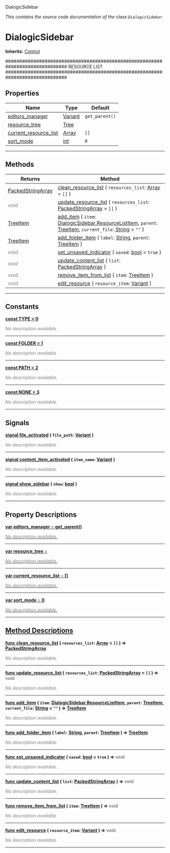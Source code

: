 
<div class="header-banner purple">
<div class="header-label purple">DialogicSidebar</div>
</div>

*This contains the source code documentation of the class `DialogicSidebar`.*
        
# DialogicSidebar
**Inherits:** [Control](https://docs.godotengine.org/en/latest/classes/class_control.html#class-control)

############################################################################## RESOURCE LIST ##############################################################################
## Properties
Name | Type | Default 
--- | --- | --- 
[<span class="hljs-title">editors_manager</span>](#property-editors_manager) | [Variant](https://docs.godotengine.org/en/latest/classes/class_variant.html#class-variant) |  `get_parent()` 
[<span class="hljs-title">resource_tree</span>](#property-resource_tree) | [Tree](https://docs.godotengine.org/en/latest/classes/class_tree.html#class-tree) |   
[<span class="hljs-title">current_resource_list</span>](#property-current_resource_list) | [Array](https://docs.godotengine.org/en/latest/classes/class_array.html#class-array) |  `[]` 
[<span class="hljs-title">sort_mode</span>](#property-sort_mode) | [int](https://docs.godotengine.org/en/latest/classes/class_int.html#class-int) |  `0` 
--- 

## Methods
Returns | Method 
--- | --- 
<span class="hljs-attribute">[PackedStringArray](https://docs.godotengine.org/en/latest/classes/class_packedstringarray.html#class-packedstringarray)</span> | [<span class="hljs-title">clean_resource_list</span>](#method-clean_resource_list) ( `resources_list`: [Array](https://docs.godotengine.org/en/latest/classes/class_array.html#class-array) = `[]` ) 
<span style = "color: gray">void</span> | [<span class="hljs-title">update_resource_list</span>](#method-update_resource_list) ( `resources_list`: [PackedStringArray](https://docs.godotengine.org/en/latest/classes/class_packedstringarray.html#class-packedstringarray) = `[]` ) 
<span class="hljs-attribute">[TreeItem](https://docs.godotengine.org/en/latest/classes/class_treeitem.html#class-treeitem)</span> | [<span class="hljs-title">add_item</span>](#method-add_item) ( `item`: [DialogicSidebar.ResourceListItem](class_dialogicsidebar.resourcelistitem.md), `parent`: [TreeItem](https://docs.godotengine.org/en/latest/classes/class_treeitem.html#class-treeitem), `current_file`: [String](https://docs.godotengine.org/en/latest/classes/class_string.html#class-string) = `""` ) 
<span class="hljs-attribute">[TreeItem](https://docs.godotengine.org/en/latest/classes/class_treeitem.html#class-treeitem)</span> | [<span class="hljs-title">add_folder_item</span>](#method-add_folder_item) ( `label`: [String](https://docs.godotengine.org/en/latest/classes/class_string.html#class-string), `parent`: [TreeItem](https://docs.godotengine.org/en/latest/classes/class_treeitem.html#class-treeitem) ) 
<span style = "color: gray">void</span> | [<span class="hljs-title">set_unsaved_indicator</span>](#method-set_unsaved_indicator) ( `saved`: [bool](https://docs.godotengine.org/en/latest/classes/class_bool.html#class-bool) = `true` ) 
<span style = "color: gray">void</span> | [<span class="hljs-title">update_content_list</span>](#method-update_content_list) ( `list`: [PackedStringArray](https://docs.godotengine.org/en/latest/classes/class_packedstringarray.html#class-packedstringarray) ) 
<span style = "color: gray">void</span> | [<span class="hljs-title">remove_item_from_list</span>](#method-remove_item_from_list) ( `item`: [TreeItem](https://docs.godotengine.org/en/latest/classes/class_treeitem.html#class-treeitem) ) 
<span style = "color: gray">void</span> | [<span class="hljs-title">edit_resource</span>](#method-edit_resource) ( `resource_item`: [Variant](https://docs.godotengine.org/en/latest/classes/class_variant.html#class-variant) ) 
--- 
## Constants


<a class="header" id="constant-TYPE" href="#constant-TYPE">**<span class="hljs-attribute">const</span> <span class="hljs-title">TYPE</span><span class="hljs-comment"> = 0</span>**</a>



 <span style = "color: gray">*No description available.*</span> 

---


<a class="header" id="constant-FOLDER" href="#constant-FOLDER">**<span class="hljs-attribute">const</span> <span class="hljs-title">FOLDER</span><span class="hljs-comment"> = 1</span>**</a>



 <span style = "color: gray">*No description available.*</span> 

---


<a class="header" id="constant-PATH" href="#constant-PATH">**<span class="hljs-attribute">const</span> <span class="hljs-title">PATH</span><span class="hljs-comment"> = 2</span>**</a>



 <span style = "color: gray">*No description available.*</span> 

---


<a class="header" id="constant-NONE" href="#constant-NONE">**<span class="hljs-attribute">const</span> <span class="hljs-title">NONE</span><span class="hljs-comment"> = 3</span>**</a>



 <span style = "color: gray">*No description available.*</span> 

---

## Signals


<a class="header" id="signal-file_activated" href="#signal-file_activated">**<span class="hljs-attribute">signal</span> [<span class="hljs-title">file_activated</span>](#signal-file_activated) ( `file_path`: [Variant](https://docs.godotengine.org/en/latest/classes/class_variant.html#class-variant) )** </a>



 <span style = "color: gray">*No description available.*</span> 

---



<a class="header" id="signal-content_item_activated" href="#signal-content_item_activated">**<span class="hljs-attribute">signal</span> [<span class="hljs-title">content_item_activated</span>](#signal-content_item_activated) ( `item_name`: [Variant](https://docs.godotengine.org/en/latest/classes/class_variant.html#class-variant) )** </a>



 <span style = "color: gray">*No description available.*</span> 

---



<a class="header" id="signal-show_sidebar" href="#signal-show_sidebar">**<span class="hljs-attribute">signal</span> [<span class="hljs-title">show_sidebar</span>](#signal-show_sidebar) ( `show`: [bool](https://docs.godotengine.org/en/latest/classes/class_bool.html#class-bool) )** </a>



 <span style = "color: gray">*No description available.*</span> 

---

## Property Descriptions



<a class="header" id="property-editors_manager" href="#property-editors_manager">**<span class="hljs-attribute">var</span> <span class="hljs-title">editors_manager</span> <span style = "color: gray"> = </span> get_parent()** 



 <span style = "color: gray">*No description available.*</span> 

---



<a class="header" id="property-resource_tree" href="#property-resource_tree">**<span class="hljs-attribute">var</span> <span class="hljs-title">resource_tree</span> <span style = "color: gray"> = </span> <unknown>** 



 <span style = "color: gray">*No description available.*</span> 

---



<a class="header" id="property-current_resource_list" href="#property-current_resource_list">**<span class="hljs-attribute">var</span> <span class="hljs-title">current_resource_list</span> <span style = "color: gray"> = </span> []** 



 <span style = "color: gray">*No description available.*</span> 

---



<a class="header" id="property-sort_mode" href="#property-sort_mode">**<span class="hljs-attribute">var</span> <span class="hljs-title">sort_mode</span> <span style = "color: gray"> = </span> 0** 



 <span style = "color: gray">*No description available.*</span> 

---

## Method Descriptions



<a class="header" id="method-clean_resource_list" href="#method-clean_resource_list">**<span class="hljs-attribute">func</span> [<span class="hljs-title">clean_resource_list</span>](#method-clean_resource_list) ( `resources_list`: [Array](https://docs.godotengine.org/en/latest/classes/class_array.html#class-array) = `[]` )</a>  ⇒ <span class="hljs-attribute">[PackedStringArray](https://docs.godotengine.org/en/latest/classes/class_packedstringarray.html#class-packedstringarray)</span>** 



 <span style = "color: gray">*No description available.*</span> 

---



<a class="header" id="method-update_resource_list" href="#method-update_resource_list">**<span class="hljs-attribute">func</span> [<span class="hljs-title">update_resource_list</span>](#method-update_resource_list) ( `resources_list`: [PackedStringArray](https://docs.godotengine.org/en/latest/classes/class_packedstringarray.html#class-packedstringarray) = `[]` )</a>  ⇒ <span style = "color: gray">void</span>** 



 <span style = "color: gray">*No description available.*</span> 

---



<a class="header" id="method-add_item" href="#method-add_item">**<span class="hljs-attribute">func</span> [<span class="hljs-title">add_item</span>](#method-add_item) ( `item`: [DialogicSidebar.ResourceListItem](class_dialogicsidebar.resourcelistitem.md), `parent`: [TreeItem](https://docs.godotengine.org/en/latest/classes/class_treeitem.html#class-treeitem), `current_file`: [String](https://docs.godotengine.org/en/latest/classes/class_string.html#class-string) = `""` )</a>  ⇒ <span class="hljs-attribute">[TreeItem](https://docs.godotengine.org/en/latest/classes/class_treeitem.html#class-treeitem)</span>** 



 <span style = "color: gray">*No description available.*</span> 

---



<a class="header" id="method-add_folder_item" href="#method-add_folder_item">**<span class="hljs-attribute">func</span> [<span class="hljs-title">add_folder_item</span>](#method-add_folder_item) ( `label`: [String](https://docs.godotengine.org/en/latest/classes/class_string.html#class-string), `parent`: [TreeItem](https://docs.godotengine.org/en/latest/classes/class_treeitem.html#class-treeitem) )</a>  ⇒ <span class="hljs-attribute">[TreeItem](https://docs.godotengine.org/en/latest/classes/class_treeitem.html#class-treeitem)</span>** 



 <span style = "color: gray">*No description available.*</span> 

---



<a class="header" id="method-set_unsaved_indicator" href="#method-set_unsaved_indicator">**<span class="hljs-attribute">func</span> [<span class="hljs-title">set_unsaved_indicator</span>](#method-set_unsaved_indicator) ( `saved`: [bool](https://docs.godotengine.org/en/latest/classes/class_bool.html#class-bool) = `true` )</a>  ⇒ <span style = "color: gray">void</span>** 



 <span style = "color: gray">*No description available.*</span> 

---



<a class="header" id="method-update_content_list" href="#method-update_content_list">**<span class="hljs-attribute">func</span> [<span class="hljs-title">update_content_list</span>](#method-update_content_list) ( `list`: [PackedStringArray](https://docs.godotengine.org/en/latest/classes/class_packedstringarray.html#class-packedstringarray) )</a>  ⇒ <span style = "color: gray">void</span>** 



 <span style = "color: gray">*No description available.*</span> 

---



<a class="header" id="method-remove_item_from_list" href="#method-remove_item_from_list">**<span class="hljs-attribute">func</span> [<span class="hljs-title">remove_item_from_list</span>](#method-remove_item_from_list) ( `item`: [TreeItem](https://docs.godotengine.org/en/latest/classes/class_treeitem.html#class-treeitem) )</a>  ⇒ <span style = "color: gray">void</span>** 



 <span style = "color: gray">*No description available.*</span> 

---



<a class="header" id="method-edit_resource" href="#method-edit_resource">**<span class="hljs-attribute">func</span> [<span class="hljs-title">edit_resource</span>](#method-edit_resource) ( `resource_item`: [Variant](https://docs.godotengine.org/en/latest/classes/class_variant.html#class-variant) )</a>  ⇒ <span style = "color: gray">void</span>** 



 <span style = "color: gray">*No description available.*</span> 

---

